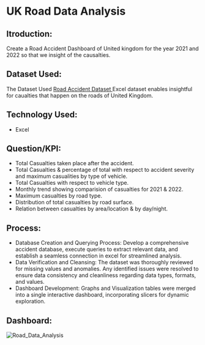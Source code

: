 # UK Road Data Analysis

## **Itroduction:**
Create a Road Accident Dashboard of United kingdom for the year 2021 and 2022 so that we insight of the causalties.

## **Dataset Used:**
The Dataset Used <a href = "https://github.com/vishaltiwari1/UK_Road_Data_Analysis/blob/main/Road%20Accident%20Data%20Analysis.xlsx"> Road Accident Dataset </a> Excel dataset enables insightful for caualties that happen on the roads of United Kingdom.

## **Technology Used:**
- Excel

## **Question/KPI:**
- Total Casualties taken place after the accident.
- Total Casualties & percentage of total with respect to accident severity and maximum casualities by type of vehicle.
- Total Casualties with respect to vehicle type.
- Monthly trend showing comparision of casualties for 2021 & 2022.
- Maximum casualties by road type.
- Distribution of total casualties by road surface.
- Relation between casualties by area/location & by day/night.

## **Process:**
- Database Creation and Querying Process: Develop a comprehensive accident database, execute queries to extract relevant data, and establish a seamless connection in excel for streamlined analysis.
- Data Verification and Cleansing: The dataset was thoroughly reviewed for missing values and anomalies. Any identified issues were resolved to ensure data consistency and cleanliness regarding data types, formats, and values.
- Dashboard Development: Graphs and Visualization tables were merged into a single interactive dashboard, incorporating slicers for dynamic exploration.

## **Dashboard:**
![Road_Data_Analysis](https://github.com/vishaltiwari1/UK_Road_Data_Analysis/assets/150030527/8bb53592-65e9-4c60-8527-a8cbaac5f76c)
